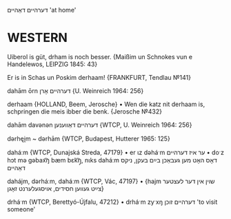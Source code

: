 דערהיים
דאַהיים
'at home'

WESTERN
========

Uiberol is güt, drham is noch besser.
{Maißim un Schnokes vun e Handelewos, LEIPZIG 1845: 43}

Er is in Schas un Poskim derhaam!
{FRANKFURT, Tendlau №141}

dahām ōrn דערהיים אָרן {U. Weinreich 1964: 256}

derhaam {HOLLAND, Beem, Jerosche}
	•	Wen die katz nit derhaam is, schpringen die meis ibber die benk. {Jerosche №432}

dahām davənən דערהיים דאַווענען {WTCP, U. Weinreich 1964: 256}

dərhęi̯m ~ dərhām {WTCP, Budapest, Hutterer 1965: 125}

daháːm {WTCP, Dunajská Streda, 47179}
	•	er ɩz dəháˑm ער איז דערהיים
	•	doˑz hɔt mə gəbax͡ŋ bæm bɛk͡ŋ̩, nɩks daháːm דאָס האָט מען געבאַכן בײַם בעקן, ניקס דאַהיים

dahájm, dərháːm, daháːm {WTCP, Vác, 47197}
	•	{hajm שוין אין דער לעצטער צײַט געווען חסידים, אויסגעלערנט זאָגן}

drháˑm {WTCP, Berettyó-Újfalu, 47212}
	•	drháˑm zyˑxŋ דערהיים זוכן 'to visit someone'